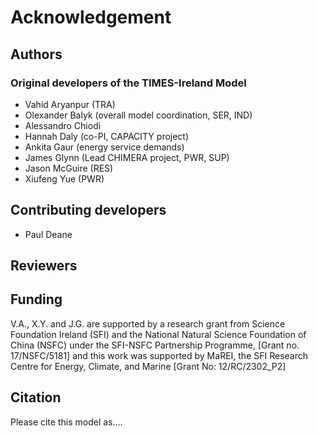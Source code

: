 # Acknowledgement

## Authors
### Original developers of the TIMES-Ireland Model
* Vahid Aryanpur (TRA)
* Olexander Balyk (overall model coordination, SER, IND)
* Alessandro Chiodi
* Hannah Daly (co-PI, CAPACITY project)
* Ankita Gaur (energy service demands) 
* James Glynn (Lead CHIMERA project, PWR, SUP)
* Jason McGuire (RES)
* Xiufeng Yue (PWR)


## Contributing developers
* Paul Deane

## Reviewers

## Funding
V.A., X.Y. and J.G. are supported by a research grant from Science Foundation Ireland (SFI) and the National Natural Science Foundation of China (NSFC) under the SFI-NSFC Partnership Programme, [Grant no. 17/NSFC/5181] and this work was supported by MaREI, the SFI Research Centre for Energy, Climate, and Marine [Grant No: 12/RC/2302_P2]


## Citation
Please cite this model as.... 
